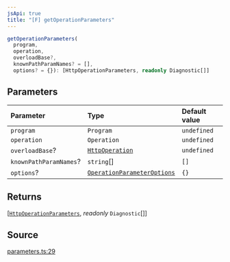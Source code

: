 ```yaml
---
jsApi: true
title: "[F] getOperationParameters"
---
```


```ts
getOperationParameters(
  program,
  operation,
  overloadBase?,
  knownPathParamNames? = [],
  options? = {}): [HttpOperationParameters, readonly Diagnostic[]]
```

## Parameters

| Parameter              | Type                                                                  | Default value |
| :--------------------- | :-------------------------------------------------------------------- | :------------ |
| `program`              | `Program`                                                             | `undefined`   |
| `operation`            | `Operation`                                                           | `undefined`   |
| `overloadBase`?        | [`HttpOperation`](Interface.HttpOperation.md)                         | `undefined`   |
| `knownPathParamNames`? | `string`[]                                                            | `[]`          |
| `options`?             | [`OperationParameterOptions`](Interface.OperationParameterOptions.md) | `{}`          |

## Returns

[[`HttpOperationParameters`](Interface.HttpOperationParameters.md), *readonly* `Diagnostic`[]]

## Source

[parameters.ts:29](https://github.com/markcowl/cadl/blob/1a6d2b70/packages/http/src/parameters.ts#L29)
